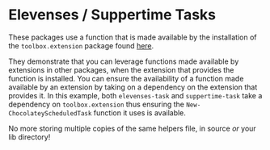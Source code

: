 ﻿# Elevenses / Suppertime Tasks

These packages use a function that is made available by the installation of the `toolbox.extension` package found [here](/toolbox.extension/).

They demonstrate that you can leverage functions made available by extensions in other packages, when the extension that provides the function is installed.
You can ensure the availability of a function made available by an extension by taking on a dependency on the extension that provides it. In this example,
both `elevenses-task` and `suppertime-task` take a dependency on `toolbox.extension` thus ensuring the `New-ChocolateyScheduledTask` function it uses is available.

No more storing multiple copies of the same helpers file, in source _or_ your lib directory!
